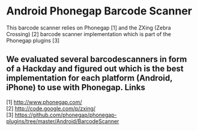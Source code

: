 Android Phonegap Barcode Scanner
================================

This barcode scanner relies on Phonegap [1] and the ZXing (Zebra Crossing) [2] barcode scanner implementation which is part of the Phonegap plugins [3]  
  
We evaluated several barcodescanners in form of a Hackday and figured out which is the best implementation for each platform (Android, iPhone) to use with Phonegap.
Links
-----
[1] http://www.phonegap.com/  
[2] http://code.google.com/p/zxing/  
[3] https://github.com/phonegap/phonegap-plugins/tree/master/Android/BarcodeScanner
